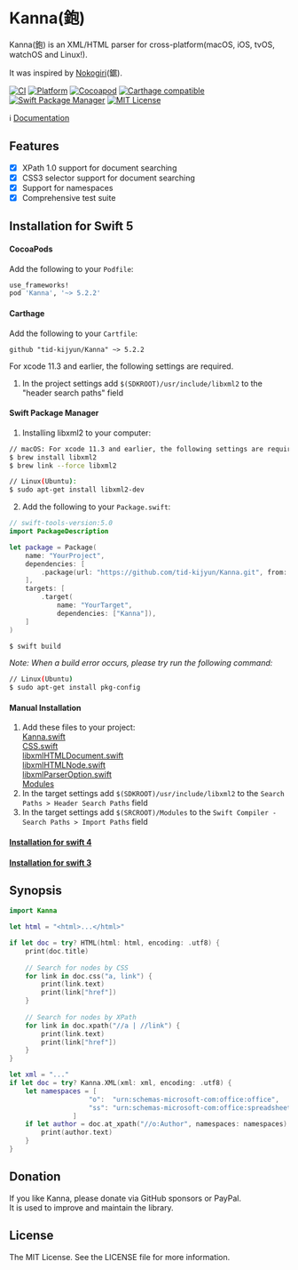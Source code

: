 # Kanna(鉋)
Kanna(鉋) is an XML/HTML parser for cross-platform(macOS, iOS, tvOS, watchOS and Linux!).

It was inspired by [Nokogiri](https://github.com/sparklemotion/nokogiri)(鋸).

[![CI](https://github.com/tid-kijyun/Kanna/actions/workflows/ci.yml/badge.svg)](https://github.com/tid-kijyun/Kanna/actions/workflows/ci.yml)
[![Platform](http://img.shields.io/badge/platform-ios_osx_watchos_tvos_linux-lightgrey.svg?style=flat)](https://developer.apple.com/resources/)
[![Cocoapod](http://img.shields.io/cocoapods/v/Kanna.svg?style=flat)](http://cocoadocs.org/docsets/Kanna/)
[![Carthage compatible](https://img.shields.io/badge/Carthage-compatible-4BC51D.svg?style=flat)](https://github.com/Carthage/Carthage)
[![Swift Package Manager](https://img.shields.io/badge/Swift%20Package%20Manager-compatible-brightgreen.svg)](https://github.com/apple/swift-package-manager)
[![MIT License](http://img.shields.io/badge/license-MIT-blue.svg?style=flat)](LICENSE)

:information_source: [Documentation](http://tid-kijyun.github.io/Kanna/)


## Features
- [x] XPath 1.0 support for document searching
- [x] CSS3 selector support for document searching
- [x] Support for namespaces
- [x] Comprehensive test suite

## Installation for Swift 5
#### CocoaPods
Add the following to your `Podfile`:
```ruby
use_frameworks!
pod 'Kanna', '~> 5.2.2'
```

#### Carthage
Add the following to your `Cartfile`:

```ogdl
github "tid-kijyun/Kanna" ~> 5.2.2
```

For xcode 11.3 and earlier, the following settings are required.
1. In the project settings add `$(SDKROOT)/usr/include/libxml2` to the "header search paths" field

#### Swift Package Manager
1. Installing libxml2 to your computer:

```bash
// macOS: For xcode 11.3 and earlier, the following settings are required.
$ brew install libxml2
$ brew link --force libxml2

// Linux(Ubuntu):
$ sudo apt-get install libxml2-dev
```

2. Add the following to your `Package.swift`:

```swift
// swift-tools-version:5.0
import PackageDescription

let package = Package(
    name: "YourProject",
    dependencies: [
        .package(url: "https://github.com/tid-kijyun/Kanna.git", from: "5.2.2"),
    ],
    targets: [
        .target(
            name: "YourTarget",
            dependencies: ["Kanna"]),
    ]
)
```

```bash
$ swift build
```

*Note: When a build error occurs, please try run the following command:*
```bash
// Linux(Ubuntu)
$ sudo apt-get install pkg-config
```

#### Manual Installation
1. Add these files to your project:  
  [Kanna.swift](Source/Kanna.swift)  
  [CSS.swift](Source/CSS.swift)  
  [libxmlHTMLDocument.swift](Source/libxml/libxmlHTMLDocument.swift)  
  [libxmlHTMLNode.swift](Source/libxml/libxmlHTMLNode.swift)  
  [libxmlParserOption.swift](Source/libxml/libxmlParserOption.swift)  
  [Modules](Modules)
1. In the target settings add `$(SDKROOT)/usr/include/libxml2` to the `Search Paths > Header Search Paths` field
1. In the target settings add `$(SRCROOT)/Modules` to the `Swift Compiler - Search Paths > Import Paths` field


#### [Installation for swift 4](https://github.com/tid-kijyun/Kanna/blob/master/Documentation/InstallationForSwift4.md)
#### [Installation for swift 3](https://github.com/tid-kijyun/Kanna/blob/master/Documentation/InstallationForSwift3.md)

## Synopsis
```swift
import Kanna

let html = "<html>...</html>"

if let doc = try? HTML(html: html, encoding: .utf8) {
    print(doc.title)
    
    // Search for nodes by CSS
    for link in doc.css("a, link") {
        print(link.text)
        print(link["href"])
    }
    
    // Search for nodes by XPath
    for link in doc.xpath("//a | //link") {
        print(link.text)
        print(link["href"])
    }
}
```

```swift
let xml = "..."
if let doc = try? Kanna.XML(xml: xml, encoding: .utf8) {
    let namespaces = [
                    "o":  "urn:schemas-microsoft-com:office:office",
                    "ss": "urn:schemas-microsoft-com:office:spreadsheet"
                ]
    if let author = doc.at_xpath("//o:Author", namespaces: namespaces) {
        print(author.text)
    }
}
```

## Donation
If you like Kanna, please donate via GitHub sponsors or PayPal.  
It is used to improve and maintain the library.

## License
The MIT License. See the LICENSE file for more information.

